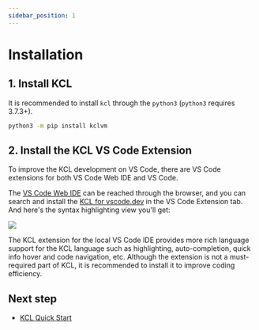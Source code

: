 ```yaml
---
sidebar_position: 1
---
```


# Installation

## 1. Install KCL

It is recommended to install `kcl` through the `python3` (`python3` requires 3.7.3+).

```bash
python3 -m pip install kclvm
```

## 2. Install the KCL VS Code Extension

To improve the KCL development on VS Code, there are VS Code
 extensions for both VS Code Web IDE and VS Code.

The [VS Code Web IDE](https://vscode.dev) can be reached through the browser, and you can search and install the [KCL for vscode.dev](https://marketplace.visualstudio.com/items?itemName=kcl.kcl-vscode-web-extension) in the VS Code Extension tab. And here's the syntax highlighting view you'll get:

![](/img/docs/user_docs/getting-started/install/ide-vscode.png)

The KCL extension for the local VS Code IDE provides more rich language support for the KCL language such as highlighting, auto-completion, quick info hover and code navigation, etc. Although the extension is not a must-required part of KCL, it is recommended to install it to improve coding efficiency.

## Next step

+ [KCL Quick Start](/docs/user_docs/getting-started/kcl-quick-start)
